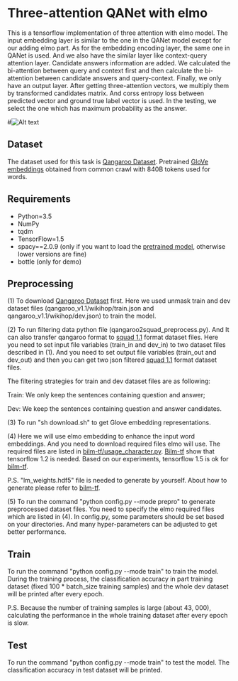 # Three-attention QANet with elmo
This is a tensorflow implementation of three attention with elmo model. The input embedding layer is similar to the one in the QANet model except for our adding elmo part. As for the embedding encoding layer, the same one in QANet is used. And we also have the similar layer like context-query attention layer. Candidate answers information are added. We calculated the bi-attention between query and context first and then calculate the bi-attention between candidate answers and query-context. Finally, we only have an output layer. After getting three-attention vectors, we multiply them by transformed candidates matrix. And corss entropy loss between predicted vector and ground true label vector is used. In the testing, we select the one which has maximum probability as the answer.

#![Alt text](/../master/screenshots/three_attention_with_elmo.png?raw=true "Network Outline")

## Dataset
The dataset used for this task is [Qangaroo Dataset](http://qangaroo.cs.ucl.ac.uk/index.html).
Pretrained [GloVe embeddings](https://nlp.stanford.edu/projects/glove/) obtained from common crawl with 840B tokens used for words.

## Requirements
  * Python=3.5
  * NumPy
  * tqdm
  * TensorFlow=1.5
  * spacy==2.0.9 (only if you want to load the [pretrained model](https://drive.google.com/open?id=1gJtcPBNuDr9_2LuP_4x_4VN6_5fQCdfB), otherwise lower versions are fine)
  * bottle (only for demo)

## Preprocessing
(1) To download [Qangaroo Dataset](http://qangaroo.cs.ucl.ac.uk/index.html) first. Here we used unmask train and dev dataset files (qangaroo_v1.1/wikihop/train.json and qangaroo_v1.1/wikihop/dev.json) to train the model.

(2) To run filtering data python file (qangaroo2squad_preprocess.py). And It can also transfer qangaroo format to [squad 1.1](https://rajpurkar.github.io/SQuAD-explorer/) format dataset files. Here you need to set input file variables (train_in and dev_in) to two dataset files described in (1). And you need to set output file variables (train_out and dev_out) and then you can get two json filtered [squad 1.1](https://rajpurkar.github.io/SQuAD-explorer/) format dataset files. 

The filtering strategies for train and dev dataset files are as following:

Train: We only keep the sentences containing question and answer;

Dev: We keep the sentences containing question and answer candidates.

(3) To run "sh download.sh" to get Glove embedding representations.

(4) Here we will use elmo embedding to enhance the input word embeddings. And you need to download required files elmo will use. The required files are listed in [bilm-tf/usage_character.py](https://github.com/allenai/bilm-tf/blob/master/usage_character.py). [Bilm-tf](https://github.com/allenai/bilm-tf) show that tensorflow 1.2 is needed. Based on our experiments, tensorflow 1.5 is ok for [bilm-tf](https://github.com/allenai/bilm-tf).

P.S. "lm_weights.hdf5" file is needed to generate by yourself. About how to generate please refer to [bilm-tf](https://github.com/allenai/bilm-tf).

(5) To run the command "python config.py --mode prepro" to generate preprocessed dataset files. You need to specify the elmo required files which are listed in (4). In config.py, some parameters should be set based on your directories. And many hyper-parameters can be adjusted to get better performance. 

## Train
To run the command "python config.py --mode train" to train the model. During the training process, the classification accuracy in part training dataset (fixed 100 * batch_size training samples) and the whole dev dataset will be printed after every epoch.

P.S. Because the number of training samples is large (about 43, 000), calculating the performance in the whole training dataset after every epoch is slow.

## Test
To run the command "python config.py --mode train" to test the model. The classification accuracy in test dataset will be printed.


